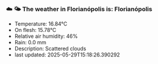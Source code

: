 ### ☁️ 🌤️  The weather in Florianópolis is: Florianópolis

- Temperature: 16.84°C
- On flesh: 15.78°C
- Relative air humidity: 46%
- Rain: 0.0 mm
- Description: Scattered clouds
- last updated: 2025-05-29T15:18:26.390292
